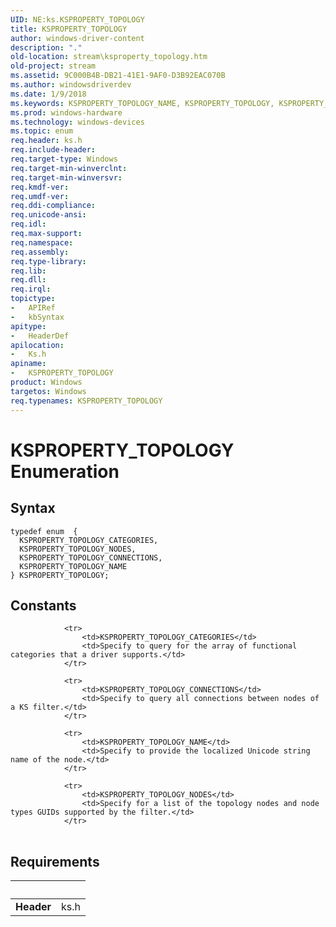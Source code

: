 ```yaml
---
UID: NE:ks.KSPROPERTY_TOPOLOGY
title: KSPROPERTY_TOPOLOGY
author: windows-driver-content
description: "."
old-location: stream\ksproperty_topology.htm
old-project: stream
ms.assetid: 9C000B4B-DB21-41E1-9AF0-D3B92EAC070B
ms.author: windowsdriverdev
ms.date: 1/9/2018
ms.keywords: KSPROPERTY_TOPOLOGY_NAME, KSPROPERTY_TOPOLOGY, KSPROPERTY_TOPOLOGY enumeration [Streaming Media Devices], ks/KSPROPERTY_TOPOLOGY_NODES, ks/KSPROPERTY_TOPOLOGY, KSPROPERTY_TOPOLOGY_CATEGORIES, KSPROPERTY_TOPOLOGY_CONNECTIONS, stream.ksproperty_topology, KSPROPERTY_TOPOLOGY_NODES, ks/KSPROPERTY_TOPOLOGY_CONNECTIONS, ks/KSPROPERTY_TOPOLOGY_NAME, ks/KSPROPERTY_TOPOLOGY_CATEGORIES
ms.prod: windows-hardware
ms.technology: windows-devices
ms.topic: enum
req.header: ks.h
req.include-header: 
req.target-type: Windows
req.target-min-winverclnt: 
req.target-min-winversvr: 
req.kmdf-ver: 
req.umdf-ver: 
req.ddi-compliance: 
req.unicode-ansi: 
req.idl: 
req.max-support: 
req.namespace: 
req.assembly: 
req.type-library: 
req.lib: 
req.dll: 
req.irql: 
topictype:
-	APIRef
-	kbSyntax
apitype:
-	HeaderDef
apilocation:
-	Ks.h
apiname:
-	KSPROPERTY_TOPOLOGY
product: Windows
targetos: Windows
req.typenames: KSPROPERTY_TOPOLOGY
---
```


# KSPROPERTY_TOPOLOGY Enumeration


## Syntax
````
typedef enum  { 
  KSPROPERTY_TOPOLOGY_CATEGORIES,
  KSPROPERTY_TOPOLOGY_NODES,
  KSPROPERTY_TOPOLOGY_CONNECTIONS,
  KSPROPERTY_TOPOLOGY_NAME
} KSPROPERTY_TOPOLOGY;
````

## Constants

<table>
            
                <tr>
                    <td>KSPROPERTY_TOPOLOGY_CATEGORIES</td>
                    <td>Specify to query for the array of functional categories that a driver supports.</td>
                </tr>
            
                <tr>
                    <td>KSPROPERTY_TOPOLOGY_CONNECTIONS</td>
                    <td>Specify to query all connections between nodes of a KS filter.</td>
                </tr>
            
                <tr>
                    <td>KSPROPERTY_TOPOLOGY_NAME</td>
                    <td>Specify to provide the localized Unicode string name of the node.</td>
                </tr>
            
                <tr>
                    <td>KSPROPERTY_TOPOLOGY_NODES</td>
                    <td>Specify for a list of the topology nodes and node types GUIDs supported by the filter.</td>
                </tr>
</table>


## Requirements
| &nbsp; | &nbsp; |
| ---- |:---- |
| **Header** | ks.h |